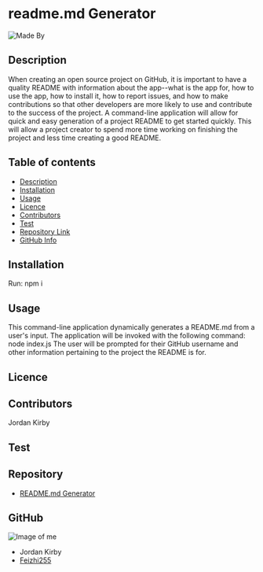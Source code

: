
# **readme.md Generator**
![Made By](https://img.shields.io/badge/Made%20by-Jordan%20Kirby-red)
## Description 
When creating an open source project on GitHub, it is important to have a quality README with information about the app--what is the app for, how to use the app, how to install it, how to report issues, and how to make contributions so that other developers are more likely to use and contribute to the success of the project. A command-line application will allow for quick and easy generation of a project README to get started quickly. This will allow a project creator to spend more time working on finishing the project and less time creating a good README.
## Table of contents
- [Description](#Description)
- [Installation](#Installation)
- [Usage](#Usage)
- [Licence](#Licence)
- [Contributors](#Contributors)
- [Test](#Test)
- [Repository Link](#Repository)
- [GitHub Info](#GitHub) 
## Installation
  Run:
        npm i
## Usage
  This command-line application dynamically generates a README.md from a user's input. The application will be invoked with the following command:
        node index.js
  The user will be prompted for their GitHub username and other information pertaining to the project the README is for.
## Licence

## Contributors
Jordan Kirby
## Test

## Repository
- [README.md Generator](https://github.com/Feizhi255/README.md-generator)
## GitHub
![Image of me](https://avatars2.githubusercontent.com/u/64999600?v=4)
- Jordan Kirby
- [Feizhi255](https://github.com/Feizhi255)
